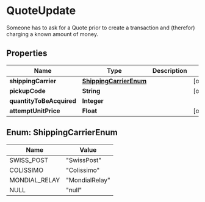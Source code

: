 

# QuoteUpdate

Someone has to ask for a Quote prior to create a transaction and (therefor) charging a known amount of money.

## Properties

| Name | Type | Description | Notes |
|------------ | ------------- | ------------- | -------------|
|**shippingCarrier** | [**ShippingCarrierEnum**](#ShippingCarrierEnum) |  |  [optional] |
|**pickupCode** | **String** |  |  [optional] |
|**quantityToBeAcquired** | **Integer** |  |  |
|**attemptUnitPrice** | **Float** |  |  [optional] |



## Enum: ShippingCarrierEnum

| Name | Value |
|---- | -----|
| SWISS_POST | &quot;SwissPost&quot; |
| COLISSIMO | &quot;Colissimo&quot; |
| MONDIAL_RELAY | &quot;MondialRelay&quot; |
| NULL | &quot;null&quot; |



